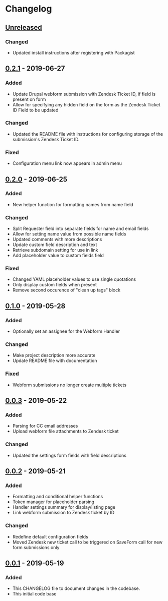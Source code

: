# Changelog

## [Unreleased]
### Changed
- Updated install instructions after registering with Packagist

## [0.2.1] - 2019-06-27
### Added
- Update Drupal webform submission with Zendesk Ticket ID, if field is present on form
- Allow for specifying any hidden field on the form as the Zendesk Ticket ID Field to be updated

### Changed
- Updated the README file with instructions for configuring storage of the submission's Zendesk Ticket ID.

### Fixed
- Configuration menu link now appears in admin menu


## [0.2.0] - 2019-06-25
### Added
- New helper function for formatting names from name field

### Changed
- Split Requester field into separate fields for name and email fields
- Allow for setting name value from possible name fields
- Updated comments with more descriptions
- Update custom field description and text
- Retrieve subdomain setting for use in link
- Add placeholder value to custom fields field

### Fixed
- Changed YAML placeholder values to use single quotations
- Only display custom fields when present
- Remove second occurence of "clean up tags" block


## [0.1.0] - 2019-05-28
### Added
- Optionally set an assignee for the Webform Handler

### Changed
- Make project description more accurate
- Update README file with documentation

### Fixed
- Webform submissions no longer create multiple tickets


## [0.0.3] - 2019-05-22
### Added
- Parsing for CC email addresses
- Upload webform file attachments to Zendesk ticket

### Changed
- Updated the settings form fields with field descriptions


## [0.0.2] - 2019-05-21
### Added
- Formatting and conditional helper functions
- Token manager for placeholder parsing
- Handler settings summary for display/listing page
- Link webform submission to Zendesk ticket by ID

### Changed
- Redefine default configuration fields
- Moved Zendesk new ticket call to be triggered on SaveForm call for new form submissions only


## [0.0.1] - 2019-05-19
### Added
- This CHANGELOG file to document changes in the codebase.
- This initial code base


[Unreleased]: https://github.com/strakers/zendesk-drupal-webform/compare/v0.2.1...HEAD
[0.2.1]: https://github.com/strakers/zendesk-drupal-webform/compare/v0.2.0...v0.2.1
[0.2.0]: https://github.com/strakers/zendesk-drupal-webform/compare/v0.1.0...v0.2.0
[0.1.0]: https://github.com/strakers/zendesk-drupal-webform/compare/v0.0.3...v0.1.0
[0.0.3]: https://github.com/strakers/zendesk-drupal-webform/compare/v0.0.2...v0.0.3
[0.0.2]: https://github.com/strakers/zendesk-drupal-webform/compare/v0.0.1...v0.0.2
[0.0.1]: https://github.com/strakers/zendesk-drupal-webform/releases/tag/v0.0.1